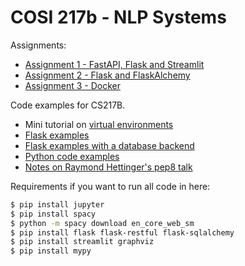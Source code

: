 # COSI 217b - NLP Systems

Assignments:

- [Assignment 1 - FastAPI, Flask and Streamlit](assignments/a1/README.md)
- [Assignment 2 - Flask and FlaskAlchemy](assignments/a2/README.md)
- [Assignment 3 - Docker](assignments/a3/README.md)

Code examples for CS217B.

- Mini tutorial on [virtual environments](environments/python-venv.md)
- [Flask examples](web-services/flask/README.md)
- [Flask examples with a database backend](databases/alchemy/README.md)
- [Python code examples](python/examples)
- [Notes on Raymond Hettinger's pep8 talk](python/pep8-and-beyond/)

Requirements if you want to run all code in here:

```bash
$ pip install jupyter
$ pip install spacy
$ python -m spacy download en_core_web_sm
$ pip install flask flask-restful flask-sqlalchemy
$ pip install streamlit graphviz
$ pip install mypy
```

